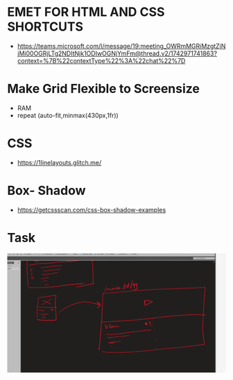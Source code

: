 # EMET FOR HTML AND CSS SHORTCUTS

- https://teams.microsoft.com/l/message/19:meeting_OWRmMGRiMzgtZjNjMi00OGRjLTg2NDItNjk1ODIwOGNjYmFm@thread.v2/1742971741863?context=%7B%22contextType%22%3A%22chat%22%7D

# Make Grid Flexible to Screensize

- RAM
- repeat (auto-fit,minmax(430px,1fr))

# CSS

- https://1linelayouts.glitch.me/

# Box- Shadow

- https://getcssscan.com/css-box-shadow-examples

# Task

![alt text](image.png)

